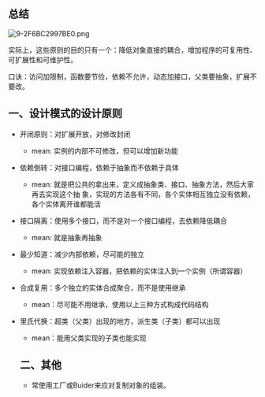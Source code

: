 ## 总结

![9-2F6BC2997BE0.png](https://pic.imgdb.cn/item/62babfae1d64b07066a6d708.png)

实际上，这些原则的目的只有一个：降低对象直接的耦合，增加程序的可复用性、可扩展性和可维护性。

口诀：访问加限制，函数要节俭，依赖不允许，动态加接口，父类要抽象，扩展不要改。

## 一、设计模式的设计原则

- 开闭原则：对扩展开放，对修改封闭
  + mean: 实例的内部不可修改，但可以增加新功能
  
- 依赖倒转：对接口编程，依赖于抽象而不依赖于具体
  + mean: 就是把公共的拿出来，定义成抽象类、接口、抽象方法，然后大家再去实现这个抽
  象，实现的方法各有不同，各个实体相互独立没有依赖，各个实体离开谁都能活
  
- 接口隔离：使用多个接口，而不是对一个接口编程，去依赖降低耦合
  + mean: 就是抽象再抽象
  
- 最少知道：减少内部依赖，尽可能的独立
  + mean: 实现依赖注入容器，把依赖的实体注入到一个实例（所谓容器）
  
- 合成复用：多个独立的实体合成聚合，而不是使用继承
  + mean：尽可能不用继承，使用以上三种方式构成代码结构
  
- 里氏代换：超类（父类）出现的地方，派生类（子类）都可以出现
  + mean：能用父类实现的子类也能实现
  
  
  
  ## 二、其他
  
  - 常使用工厂或Buider来应对复制对象的组装。
